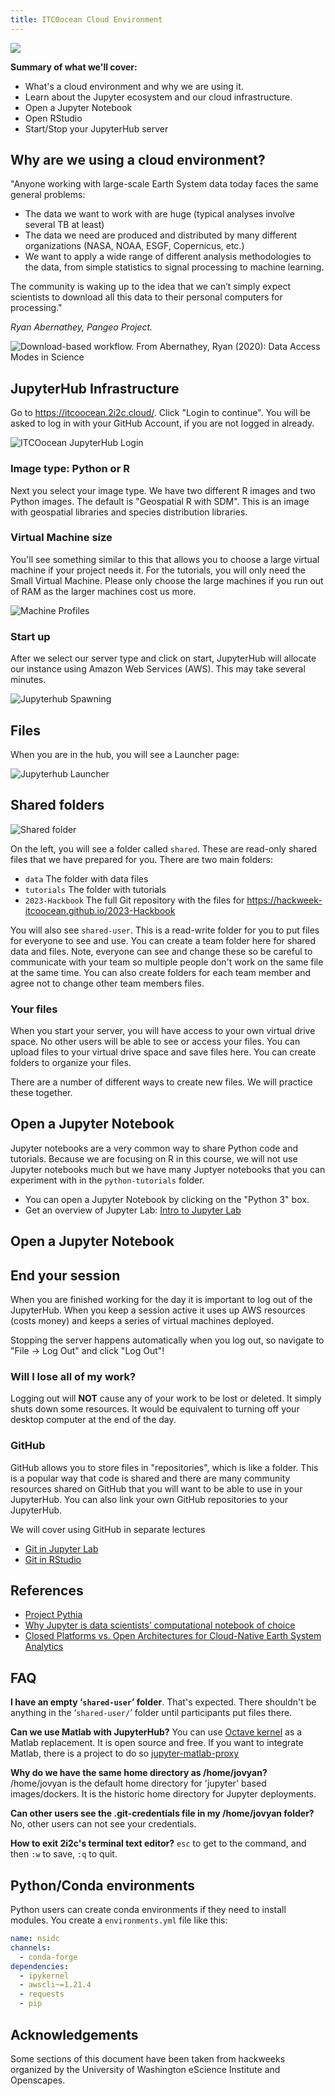 ```yaml
---
title: ITCOocean Cloud Environment
---
```


![](./img/jhub-logo.png)


**Summary of what we'll cover:**

 * What's a cloud environment and why we are using it.
 * Learn about the Jupyter ecosystem and our cloud infrastructure.
 * Open a Jupyter Notebook
 * Open RStudio
 * Start/Stop your JupyterHub server


## Why are we using a cloud environment?

"Anyone working with large-scale Earth System data today faces the same general problems:

 * The data we want to work with are huge (typical analyses involve several TB at least)
 * The data we need are produced and distributed by many different organizations (NASA, NOAA, ESGF, Copernicus, etc.)
 * We want to apply a wide range of different analysis methodologies to the data, from simple statistics to signal processing to machine learning.

The community is waking up to the idea that we can’t simply expect scientists to download all this data to their personal computers for processing."

*Ryan Abernathey, Pangeo Project.*

![Download-based workflow. From Abernathey, Ryan (2020): Data Access Modes in Science](https://s3-eu-west-1.amazonaws.com/pfigshare-u-previews/22017009/preview.jpg)

## JupyterHub Infrastructure

Go to <https://itcoocean.2i2c.cloud/>. Click "Login to continue". You will be asked to log in with your GitHub Account, if you are not logged in already.

![ITCOocean JupyterHub Login](./img/jhub.png)

### Image type: Python or R

Next you select your image type. We have two different R images and two Python images. The default is "Geospatial R with SDM". This is an image with geospatial libraries and species distribution libraries.

### Virtual Machine size

You'll see something similar to this that allows you to choose a large virtual machine if your project needs it. For the tutorials, you will only need the Small Virtual Machine. Please only choose the large machines if you run out of RAM as the larger machines cost us more.

![Machine Profiles](./img/servers.png)

### Start up

After we select our server type and click on start, JupyterHub will allocate our instance using Amazon Web Services (AWS). This may take several minutes. 

![Jupyterhub Spawning](./img/spawning.png)


## Files

When you are in the hub, you will see a Launcher page:

![Jupyterhub Launcher](./img/jhub-launcher.png)

## Shared folders

![Shared folder](./img/shared-folder.png)

On the left, you will see a folder called `shared`. These are read-only shared files that we have prepared for you. There are two main folders:

* `data` The folder with data files
* `tutorials` The folder with tutorials
* `2023-Hackbook` The full Git repository with the files for https://hackweek-itcoocean.github.io/2023-Hackbook

You will also see `shared-user`. This is a read-write folder for you to put files for everyone to see and use. You can create a team folder here for shared data and files.  Note, everyone can see and change these so be careful to communicate with your team so multiple people don't work on the same file at the same time. You can also create folders for each team member and agree not to change other team members files.

### Your files

When you start your server, you will have access to your own virtual drive space. No other users will be able to see or access your files. You can upload files to your virtual drive space and save files here. You can create folders to organize your files.

There are a number of different ways to create new files. We will practice these together.

## Open a Jupyter Notebook

Jupyter notebooks are a very common way to share Python code and tutorials. Because we are focusing on R in this course, we will not use Jupyter notebooks much but we have many Juptyer notebooks that you can experiment with in the `python-tutorials` folder.

* You can open a Jupyter Notebook by clicking on the "Python 3" box.
* Get an overview of Jupyter Lab: [Intro to Jupyter Lab](jupyter-notebooks.md)

## Open a Jupyter Notebook


## End your session

When you are finished working for the day it is important to log out of the JupyterHub.  When you keep a session active it uses up AWS resources (costs money) and keeps a series of virtual machines deployed.

Stopping the server happens automatically when you log out, so navigate to "File -> Log Out" and click "Log Out"!

### Will I lose all of my work?

Logging out will **NOT** cause any of your work to be lost or deleted. It simply shuts down some resources. It would be equivalent to turning off your desktop computer at the end of the day.

### GitHub

GitHub allows you to store files in "repositories", which is like a folder. This is a popular way that code is shared and there are many community resources shared on GitHub that you will want to be able to use in your JupyterHub. You can also link your own GitHub repositories to your JupyterHub.

We will cover using GitHub in separate lectures

* [Git in Jupyter Lab](git-jupyter.md)
* [Git in RStudio](git-rstudio.md)


## References

 * [Project Pythia](https://foundations.projectpythia.org)
 * [Why Jupyter is data scientists’ computational notebook of choice](https://www.nature.com/articles/d41586-018-07196-1)
 * [Closed Platforms vs. Open Architectures for Cloud-Native Earth System Analytics](https://medium.com/pangeo/closed-platforms-vs-open-architectures-for-cloud-native-earth-system-analytics-1ad88708ebb6)

## FAQ

**I have an empty ‘`shared-user`’ folder**. That's expected. There shouldn't be anything in the ‘`shared-user/`’  folder until participants put files there.

**Can we use Matlab with JupyterHub?** You can use [Octave kernel](https://datascience-enthusiast.com/Miscellaneous/Jupyter_R_Python_Julia_Octave.html) as a Matlab replacement. It is open source and free. If you want to integrate Matlab, there is a project to do so [jupyter-matlab-proxy](https://github.com/mathworks/jupyter-matlab-proxy)


**Why do we have the same home directory as /home/jovyan?** /home/jovyan is the default home directory for 'jupyter' based images/dockers. It is the historic home directory for Jupyter deployments. 

**Can other users see the .git-credentials file in my /home/jovyan folder?** No, other users can not see your credentials.

**How to exit 2i2c's terminal text editor?** `esc` to get to the command, and then `:w` to save, `:q` to quit. 

## Python/Conda environments

Python users can create conda environments if they need to install modules. You create a `environments.yml` file like this:

```yaml
name: nsidc
channels:
  - conda-forge
dependencies:
  - ipykernel
  - awscli~=1.21.4
  - requests
  - pip
```

<!--
And then in a terminal do
```
conda create -f environment.yml -n myenv
conda select myenv
```
-->

## Acknowledgements

Some sections of this document have been taken from  hackweeks organized by the University of Washington eScience Institute and Openscapes.

